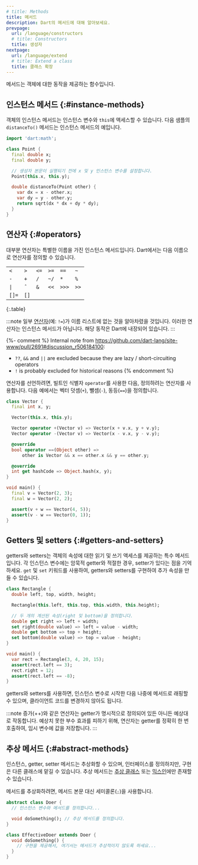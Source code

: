 ```yaml
---
# title: Methods
title: 메서드
description: Dart의 메서드에 대해 알아보세요.
prevpage:
  url: /language/constructors
  # title: Constructors
  title: 생성자
nextpage:
  url: /language/extend
  # title: Extend a class
  title: 클래스 확장
---
```


<?code-excerpt replace="/ *\/\/\s+ignore_for_file:[^\n]+\n//g; /(^|\n) *\/\/\s+ignore:[^\n]+\n/$1/g; /(\n[^\n]+) *\/\/\s+ignore:[^\n]+\n/$1\n/g"?>

메서드는 객체에 대한 동작을 제공하는 함수입니다.

## 인스턴스 메서드 {:#instance-methods}

객체의 인스턴스 메서드는 인스턴스 변수와 `this`에 액세스할 수 있습니다. 
다음 샘플의 `distanceTo()` 메서드는 인스턴스 메서드의 예입니다.

<?code-excerpt "misc/lib/language_tour/classes/point.dart (class-with-distance-to)" plaster="none"?>
```dart
import 'dart:math';

class Point {
  final double x;
  final double y;

  // 생성자 본문이 실행되기 전에 x 및 y 인스턴스 변수를 설정합니다.
  Point(this.x, this.y);

  double distanceTo(Point other) {
    var dx = x - other.x;
    var dy = y - other.y;
    return sqrt(dx * dx + dy * dy);
  }
}
```

## 연산자 {:#operators}

대부분 연산자는 특별한 이름을 가진 인스턴스 메서드입니다.
Dart에서는 다음 이름으로 연산자를 정의할 수 있습니다.

|       |      |      |      |       |      |
|-------|------|------|------|-------|------|
| `<`   | `>`  | `<=` | `>=` | `==`  | `~`  |
| `-`   | `+`  | `/`  | `~/` | `*`   | `%`  |
| `\|`  | `ˆ`  | `&`  | `<<` | `>>>` | `>>` |
| `[]=` | `[]` |      |      |       |      |

{:.table}

:::note
일부 [연산자][operators](예: `!=`)가 이름 리스트에 없는 것을 알아차렸을 것입니다. 
이러한 연산자는 인스턴스 메서드가 아닙니다. 
해당 동작은 Dart에 내장되어 있습니다.
:::

{%- comment %}
  Internal note from https://github.com/dart-lang/site-www/pull/2691#discussion_r506184100:
  -  `??`, `&&` and `||` are excluded because they are lazy / short-circuiting operators
  - `!` is probably excluded for historical reasons
{% endcomment %}

연산자를 선언하려면, 빌트인 식별자 `operator`를 사용한 다음, 정의하려는 연산자를 사용합니다. 
다음 예에서는 벡터 덧셈(`+`), 뺄셈(`-`), 동등(`==`)을 정의합니다.

<?code-excerpt "misc/lib/language_tour/classes/vector.dart"?>
```dart
class Vector {
  final int x, y;

  Vector(this.x, this.y);

  Vector operator +(Vector v) => Vector(x + v.x, y + v.y);
  Vector operator -(Vector v) => Vector(x - v.x, y - v.y);

  @override
  bool operator ==(Object other) =>
      other is Vector && x == other.x && y == other.y;

  @override
  int get hashCode => Object.hash(x, y);
}

void main() {
  final v = Vector(2, 3);
  final w = Vector(2, 2);

  assert(v + w == Vector(4, 5));
  assert(v - w == Vector(0, 1));
}
```

## Getters 및 setters {:#getters-and-setters}

getters와 setters는 객체의 속성에 대한 읽기 및 쓰기 액세스를 제공하는 특수 메서드입니다. 
각 인스턴스 변수에는 암묵적 getter와 적절한 경우, setter가 있다는 점을 기억하세요. 
`get` 및 `set` 키워드를 사용하여, getters와 setters를 구현하여 추가 속성을 만들 수 있습니다.

<?code-excerpt "misc/lib/language_tour/classes/rectangle.dart"?>
```dart
class Rectangle {
  double left, top, width, height;

  Rectangle(this.left, this.top, this.width, this.height);

  // 두 개의 계산된 속성(right 및 bottom)을 정의합니다.
  double get right => left + width;
  set right(double value) => left = value - width;
  double get bottom => top + height;
  set bottom(double value) => top = value - height;
}

void main() {
  var rect = Rectangle(3, 4, 20, 15);
  assert(rect.left == 3);
  rect.right = 12;
  assert(rect.left == -8);
}
```

getters와 setters를 사용하면, 
인스턴스 변수로 시작한 다음 나중에 메서드로 래핑할 수 있으며, 
클라이언트 코드를 변경하지 않아도 됩니다.

:::note
증가(++)와 같은 연산자는 getter가 명시적으로 정의되어 있든 아니든 예상대로 작동합니다. 
예상치 못한 부수 효과를 피하기 위해, 연산자는 getter를 정확히 한 번 호출하여, 임시 변수에 값을 저장합니다.
:::

## 추상 메서드 {:#abstract-methods}

인스턴스, getter, setter 메서드는 추상화할 수 있으며, 
인터페이스를 정의하지만, 구현은 다른 클래스에 맡길 수 있습니다. 
추상 메서드는 [추상 클래스][abstract classes] 또는 [믹스인][mixins]에만 존재할 수 있습니다.

메서드를 추상화하려면, 메서드 본문 대신 세미콜론(`;`)을 사용합니다.

<?code-excerpt "misc/lib/language_tour/classes/doer.dart"?>
```dart
abstract class Doer {
  // 인스턴스 변수와 메서드를 정의합니다...

  void doSomething(); // 추상 메서드를 정의합니다.
}

class EffectiveDoer extends Doer {
  void doSomething() {
    // 구현을 제공해서, 여기서는 메서드가 추상적이지 않도록 하세요...
  }
}
```

[operators]: /language/operators
[abstract classes]: /language/class-modifiers#abstract
[mixins]: /language/mixins
